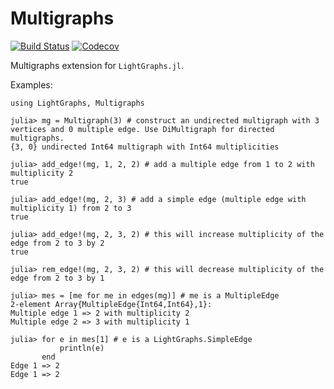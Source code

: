 # Multigraphs

[![Build Status](https://travis-ci.com/ChenZhao44/Multigraphs.jl.svg?branch=master)](https://travis-ci.com/ChenZhao44/Multigraphs.jl)
[![Codecov](https://codecov.io/gh/ChenZhao44/Multigraphs.jl/branch/master/graph/badge.svg)](https://codecov.io/gh/ChenZhao44/Multigraphs.jl)

Multigraphs extension for `LightGraphs.jl`.

Examples:
```
using LightGraphs, Multigraphs

julia> mg = Multigraph(3) # construct an undirected multigraph with 3 vertices and 0 multiple edge. Use DiMultigraph for directed multigraphs.
{3, 0} undirected Int64 multigraph with Int64 multiplicities

julia> add_edge!(mg, 1, 2, 2) # add a multiple edge from 1 to 2 with multiplicity 2
true

julia> add_edge!(mg, 2, 3) # add a simple edge (multiple edge with multiplicity 1) from 2 to 3
true

julia> add_edge!(mg, 2, 3, 2) # this will increase multiplicity of the edge from 2 to 3 by 2
true

julia> rem_edge!(mg, 2, 3, 2) # this will decrease multiplicity of the edge from 2 to 3 by 1

julia> mes = [me for me in edges(mg)] # me is a MultipleEdge
2-element Array{MultipleEdge{Int64,Int64},1}:
Multiple edge 1 => 2 with multiplicity 2
Multiple edge 2 => 3 with multiplicity 1

julia> for e in mes[1] # e is a LightGraphs.SimpleEdge
           println(e)
       end
Edge 1 => 2
Edge 1 => 2


```
